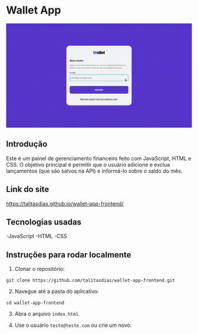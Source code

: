 # Wallet App

<img src="src/img/preview-site.gif">

## Introdução

Este é um painel de gerenciamento financeiro feito com JavaScript, HTML e CSS. O objetivo principal é permitir que o usuário adicione e exclua lançamentos (que são salvos na API) e informá-lo sobre o saldo do mês.

## Link do site
https://talitasdias.github.io/wallet-app-frontend/

## Tecnologias usadas
-JavaScript
-HTML
-CSS

## Instruções para rodar localmente
1. Clonar o repositório:
```
git clone https://github.com/talitasdias/wallet-app-frontend.git
```

2. Navegue até a pasta do aplicativo:
```
cd wallet-app-frontend
```

3. Abra o arquivo `index.html`.

4. Use o usuário `teste@teste.com` ou crie um novo.